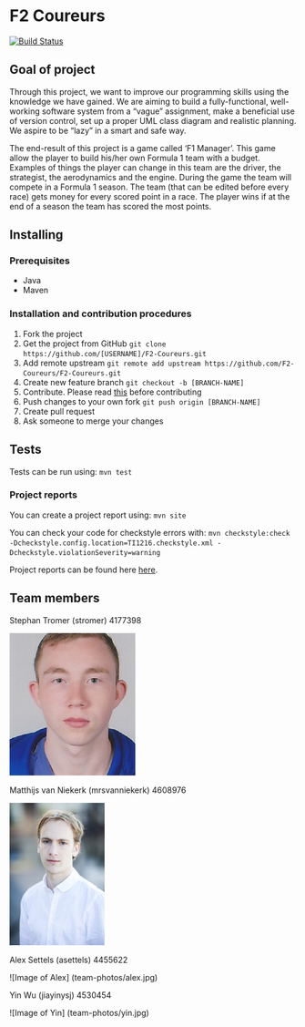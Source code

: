# F2 Coureurs
[![Build Status](https://travis-ci.org/F2-Coureurs/F2-Coureurs.svg?branch=master)](https://travis-ci.org/F2-Coureurs/F2-Coureurs)

## Goal of project
Through this project, we want to improve our programming skills using the knowledge we have gained. We are aiming to build a fully-functional, well-working software system from a “vague” assignment, make a beneficial use of version control, set up a proper UML class diagram and realistic planning. We aspire to be “lazy” in a smart and safe way.

The end-result of this project is a game called ‘F1 Manager’. This game allow the player to build his/her own Formula 1 team with a budget. Examples of things the player can change in this team are the driver, the strategist, the aerodynamics and the engine. During the game the team will compete in a Formula 1 season. The team (that can be edited before every race) gets money for every scored point in a race. The player wins if at the end of a season the team has scored the most points.

## Installing
### Prerequisites
- Java
- Maven

### Installation and contribution procedures
1. Fork the project
2. Get the project from GitHub
`git clone https://github.com/[USERNAME]/F2-Coureurs.git`
3. Add remote upstream
`git remote add upstream https://github.com/F2-Coureurs/F2-Coureurs.git`
4. Create new feature branch
`git checkout -b [BRANCH-NAME]`
5. Contribute. Please read [this](https://https://github.com/F2-Coureurs/F2-Coureurs/wiki/How-to-contribute) before contributing
6. Push changes to your own fork
`git push origin [BRANCH-NAME]`
7. Create pull request
8. Ask someone to merge your changes

## Tests
Tests can be run using: 
`mvn test`

### Project reports
You can create a project report using:
`mvn site`

You can check your code for checkstyle errors with:
`mvn checkstyle:check -Dcheckstyle.config.location=TI1216.checkstyle.xml -Dcheckstyle.violationSeverity=warning`

Project reports can be found here [here](https://github.com/F2-Coureurs/F2-Coureurs/tree/master/project/reports).

## Team members

Stephan Tromer (stromer) 4177398

![Image of Stephan](team-photos/stephan.jpg)

Matthijs van Niekerk (mrsvanniekerk) 4608976

![Image of Matthijs](team-photos/matthijs.jpg)

Alex Settels (asettels) 4455622

![Image of Alex] (team-photos/alex.jpg)

Yin Wu (jiayinysj) 4530454

![Image of Yin] (team-photos/yin.jpg)